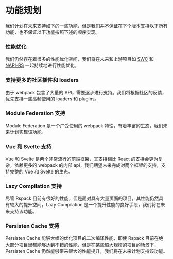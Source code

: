 # 功能规划

我们计划在未来支持如下的一些功能，但是我们并不保证在下个版本支持以下所有功能，也不保证以下功能按照下述的顺序实现。

### 性能优化

我们仍然存在着很多的性能优化空间，我们将在未来和上游项目如 [SWC](https://github.com/swc-project/swc) 和 [NAPI-RS](https://github.com/napi-rs/napi-rs) 一起持续地进行性能优化。

### 支持更多的社区插件和 loaders

由于 webpack 包含了大量的 API，需要逐步进行支持。我们将根据社区的反馈，优先支持一些高频使用的 loaders 和 plugins。

### Module Federation 支持

Module Federation 是一个广受使用的 webpack 特性，有着丰富的生态，我们未来计划实现该功能。

### Vue 和 Svelte 支持

Vue 和 Svelte 是两个非常流行的前端框架，其支持相比 React 的支持会更为复杂，依赖更多的 webpack 的内部 api，我们期望未来完成对两个框架的支持，支持完整的 Vue 和 Svelte 的生态。

### Lazy Compilation 支持

尽管 Rspack 目前有很好的性能，但是面对具有大量页面的项目，其性能仍然具有较大的提升空间，Lazy Compilation 是一个提升性能的良好手段，我们将在未来支持该功能。

### Persisten Cache 支持

Persisten Cache 能够大幅的优化项目的二次编译性能，即使 Rspack 目前在绝大部分项目里都能够达到不错的性能，但是在某些超大规模的项目的场景下，Persisten Cache 仍然能够带来很大的性能提升，我们将在未来计划支持该功能。
